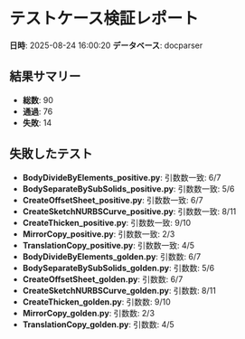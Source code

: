 # テストケース検証レポート

**日時**: 2025-08-24 16:00:20
**データベース**: docparser

## 結果サマリー

- **総数**: 90
- **通過**: 76
- **失敗**: 14

## 失敗したテスト

- **BodyDivideByElements_positive.py**: 引数数一致: 6/7
- **BodySeparateBySubSolids_positive.py**: 引数数一致: 5/6
- **CreateOffsetSheet_positive.py**: 引数数一致: 6/7
- **CreateSketchNURBSCurve_positive.py**: 引数数一致: 8/11
- **CreateThicken_positive.py**: 引数数一致: 9/10
- **MirrorCopy_positive.py**: 引数数一致: 2/3
- **TranslationCopy_positive.py**: 引数数一致: 4/5
- **BodyDivideByElements_golden.py**: 引数数: 6/7
- **BodySeparateBySubSolids_golden.py**: 引数数: 5/6
- **CreateOffsetSheet_golden.py**: 引数数: 6/7
- **CreateSketchNURBSCurve_golden.py**: 引数数: 8/11
- **CreateThicken_golden.py**: 引数数: 9/10
- **MirrorCopy_golden.py**: 引数数: 2/3
- **TranslationCopy_golden.py**: 引数数: 4/5

